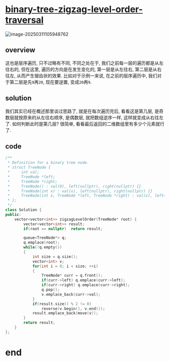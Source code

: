 # [binary-tree-zigzag-level-order-traversal](https://leetcode.cn/problems/binary-tree-zigzag-level-order-traversal)

![image-20250311105948762](https://md-wind.oss-cn-nanjing.aliyuncs.com/md/20250311105948898.png)

## overview

这也是层序遍历, 只不过略有不同, 不同之处在于, 我们之前每一层的遍历都是从左往右的, 但在这里, 遍历的方向是在发生变化的, 第一层是从左往右, 第二层是从右往左, 从而产生锯齿状的效果.   比如对于示例一来说, 在之前的层序遍历中, 我们对于第二层是先`9`再`20`, 现在要逆置, 变成`20`再`9`.

## solution

我们其实已经在概述那里谈过思路了, 就是在每次遍历完后, 看看这是第几层, 是奇数层就按原来的从左往右顺序, 是偶数层, 就把数组逆序一样, 这样就变成从右往左了. 如何判断此时是第几层? 很简单, 看看最后返回的二维数组里有多少个元素就行了.

## code

```cpp
/**
 * Definition for a binary tree node.
 * struct TreeNode {
 *     int val;
 *     TreeNode *left;
 *     TreeNode *right;
 *     TreeNode() : val(0), left(nullptr), right(nullptr) {}
 *     TreeNode(int x) : val(x), left(nullptr), right(nullptr) {}
 *     TreeNode(int x, TreeNode *left, TreeNode *right) : val(x), left(left), right(right) {}
 * };
 */
class Solution {
public:
    vector<vector<int>> zigzagLevelOrder(TreeNode* root) {
        vector<vector<int>> result;
        if(root == nullptr)  return result;

        queue<TreeNode*> q;
        q.emplace(root);
        while(!q.empty())
        {
            int size = q.size();
            vector<int> v;
            for(int i = 0; i < size; ++i)
            {
                TreeNode* curr = q.front();
                if(curr->left) q.emplace(curr->left);
                if(curr->right) q.emplace(curr->right);
                q.pop();
                v.emplace_back(curr->val);
            }
            if(result.size() % 2 != 0)
                reverse(v.begin(), v.end());
            result.emplace_back(move(v));
        }
        return result;
    }
};
```

# end